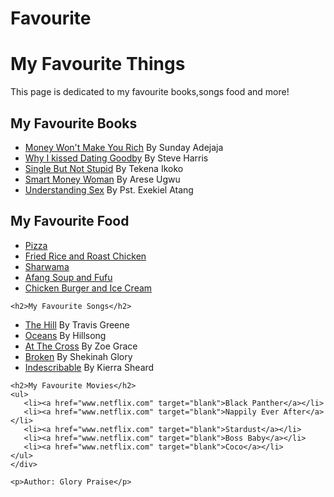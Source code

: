 # Favourite

<!DOCTYPE html>
<html>

<head>
   <meta lang="En">
  <title>My Favourites</title>
  <meta charset="utf 8">
  <link href="style.css" type="text/css" rel="stylesheet">
</head>

<body>
    <div class="details">
   <h1>My Favourite Things</h1> 

   <p>This page is dedicated to my favourite  books,songs food and more!</p>
   

   <h2>My Favourite Books</h2>
    <ul>
       <li><a href="www.free-ebooks.net" target="blank">Money Won't Make You Rich</a> By Sunday Adejaja</li>
       <li><a href="www.free-ebooks.net" target="blank">Why I kissed Dating Goodby</a> By Steve Harris</li>
       <li><a href="www.free-ebooks.net" target="blank">Single  But Not Stupid</a> By Tekena Ikoko</li>
       <li><a href="www.free-ebooks.net" target="blank">Smart Money Woman</a> By Arese Ugwu</li>
       <li><a href="www.free-ebooks.net" target="blank">Understanding Sex</a> By Pst. Exekiel Atang</li>
    </ul>
    

  <h2>My Favourite Food</h2>
    <ul>
       <li><a href="https://food.jumia.com.ng/" target="blank">Pizza</a></li>
       <li><a href="https://food.jumia.com.ng/" target="blank"> Fried Rice and Roast Chicken</a></li>
       <li><a href="https://food.jumia.com.ng/" target="blank">Sharwama</a></li>
       <li><a href="https://food.jumia.com.ng/" target="blank">Afang Soup and Fufu</a></li>
       <li><a href="https://food.jumia.com.ng/" target="blank">Chicken Burger and Ice Cream</a></li>
    </ul>


    <h2>My Favourite Songs</h2>
   <ul>
       <li><a href="http://www.naijaloaded.com.ng" target="blank">The Hill</a> By Travis Greene</li>
       <li><a href="http://www.naijaloaded.com.ng" target="blank">Oceans</a> By Hillsong</li>
       <li><a href="http://www.naijaloaded.com.ng" target="blank">At The Cross</a> By Zoe Grace</li>
       <li><a href="http://www.naijaloaded.com.ng" target="blank">Broken</a> By Shekinah Glory</li>
       <li><a href="http://www.naijaloaded.com.ng" target="blank">Indescribable</a> By Kierra Sheard</li>
    </ul>


    <h2>My Favourite Movies</h2>
    <ul>
       <li><a href="www.netflix.com" target="blank">Black Panther</a></li>
       <li><a href="www.netflix.com" target="blank">Nappily Ever After</a></li>
       <li><a href="www.netflix.com" target="blank">Stardust</a></li>
       <li><a href="www.netflix.com" target="blank">Boss Baby</a></li>
       <li><a href="www.netflix.com" target="blank">Coco</a></li>
    </ul>
    </div>

    <p>Author: Glory Praise</p>
</body>


</html>
